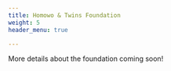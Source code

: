 ```yaml
---
title: Homowo & Twins Foundation
weight: 5
header_menu: true

---
```

More details about the foundation coming soon!
